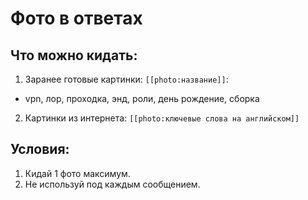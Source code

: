 # Фото в ответах

## Что можно кидать:
1. Заранее готовые картинки: `[[photo:название]]`: 
- vpn, лор, проходка, энд, роли, день рождение, сборка
2. Картинки из интернета: `[[photo:ключевые слова на английском]]`

## Условия:
1. Кидай 1 фото максимум.
2. Не используй под каждым сообщением.